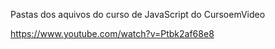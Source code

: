 Pastas dos aquivos do curso de JavaScript do CursoemVideo

https://www.youtube.com/watch?v=Ptbk2af68e8

